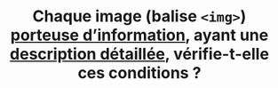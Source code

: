 ---
title: Chaque image (balise `<img>`) [porteuse d’information](#image-porteuse-d-information), ayant une [description détaillée](#description-detaillee-image), vérifie-t-elle ces conditions ?
steps:
- La [description détaillée](#description-detaillee-image) via l’adresse référencée dans l’attribut `longdesc` est pertinente ;
- La [description détaillée](#description-detaillee-image) dans la page et signalée par l’[alternative textuelle](#alternative-textuelle-image) est pertinente ;
- La [description détaillée](#description-detaillee-image) via un [lien ou un bouton adjacent](#lien-ou-bouton-adjacent) est pertinente ;
- Le passage de texte associé via l’attribut WAI-ARIA `aria-describedby` est pertinent.
---